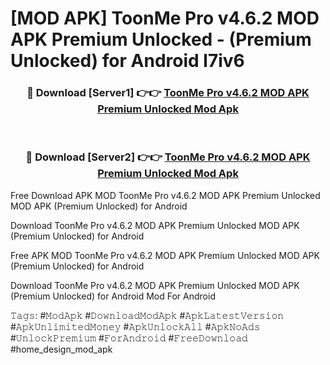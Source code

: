 # [MOD APK] ToonMe Pro v4.6.2 MOD APK Premium Unlocked - (Premium Unlocked) for Android l7iv6



<div align="center">
<h3>🔴 Download [Server1] 👉👉 <a href="https://momento.my/?title=ToonMe_Pro_v4.6.2_MOD_APK_Premium_Unlocked">ToonMe Pro v4.6.2 MOD APK Premium Unlocked Mod Apk</a></h3><br>

<h3>🔴 Download [Server2] 👉👉 <a href="https://momento.my/?title=ToonMe_Pro_v4.6.2_MOD_APK_Premium_Unlocked">ToonMe Pro v4.6.2 MOD APK Premium Unlocked Mod Apk</a></h3>
</div>



Free Download APK MOD ToonMe Pro v4.6.2 MOD APK Premium Unlocked MOD APK (Premium Unlocked) for Android

Download ToonMe Pro v4.6.2 MOD APK Premium Unlocked MOD APK (Premium Unlocked) for Android

Free APK MOD ToonMe Pro v4.6.2 MOD APK Premium Unlocked MOD APK (Premium Unlocked) for Android

Download ToonMe Pro v4.6.2 MOD APK Premium Unlocked MOD APK (Premium Unlocked) for Android Mod For Android

𝚃𝚊𝚐𝚜: #𝙼𝚘𝚍𝙰𝚙𝚔 #𝙳𝚘𝚠𝚗𝚕𝚘𝚊𝚍𝙼𝚘𝚍𝙰𝚙𝚔 #𝙰𝚙𝚔𝙻𝚊𝚝𝚎𝚜𝚝𝚅𝚎𝚛𝚜𝚒𝚘𝚗 #𝙰𝚙𝚔𝚄𝚗𝚕𝚒𝚖𝚒𝚝𝚎𝚍𝙼𝚘𝚗𝚎𝚢 #𝙰𝚙𝚔𝚄𝚗𝚕𝚘𝚌𝚔𝙰𝚕𝚕 #𝙰𝚙𝚔𝙽𝚘𝙰𝚍𝚜 #𝚄𝚗𝚕𝚘𝚌𝚔𝙿𝚛𝚎𝚖𝚒𝚞𝚖 #𝙵𝚘𝚛𝙰𝚗𝚍𝚛𝚘𝚒𝚍 #𝙵𝚛𝚎𝚎𝙳𝚘𝚠𝚗𝚕𝚘𝚊𝚍 #home_design_mod_apk
